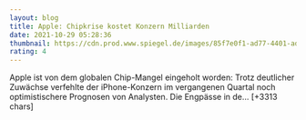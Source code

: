 ```yaml
--- 
layout: blog
title: Apple: Chipkrise kostet Konzern Milliarden
date: 2021-10-29 05:28:36
thumbnail: https://cdn.prod.www.spiegel.de/images/85f7e0f1-ad77-4401-adc2-2b7d035e8937_w1280_r1.77_fpx37.3_fpy49.99.jpg
rating: 4
---
```

Apple ist von dem globalen Chip-Mangel eingeholt worden: Trotz deutlicher Zuwächse verfehlte der iPhone-Konzern im vergangenen Quartal noch optimistischere Prognosen von Analysten. Die Engpässe in de… [+3313 chars]